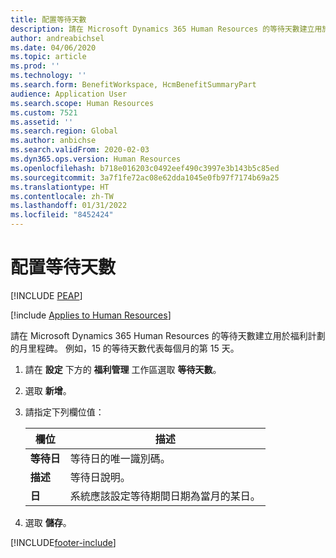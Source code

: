 ```yaml
---
title: 配置等待天數
description: 請在 Microsoft Dynamics 365 Human Resources 的等待天數建立用於福利計劃的月里程碑。
author: andreabichsel
ms.date: 04/06/2020
ms.topic: article
ms.prod: ''
ms.technology: ''
ms.search.form: BenefitWorkspace, HcmBenefitSummaryPart
audience: Application User
ms.search.scope: Human Resources
ms.custom: 7521
ms.assetid: ''
ms.search.region: Global
ms.author: anbichse
ms.search.validFrom: 2020-02-03
ms.dyn365.ops.version: Human Resources
ms.openlocfilehash: b718e016203c0492eef490c3997e3b143b5c85ed
ms.sourcegitcommit: 3a7f1fe72ac08e62dda1045e0fb97f7174b69a25
ms.translationtype: HT
ms.contentlocale: zh-TW
ms.lasthandoff: 01/31/2022
ms.locfileid: "8452424"
---
```

# <a name="configure-waiting-days"></a>配置等待天數


[!INCLUDE [PEAP](../includes/peap-2.md)]

[!include [Applies to Human Resources](../includes/applies-to-hr.md)]

請在 Microsoft Dynamics 365 Human Resources 的等待天數建立用於福利計劃的月里程碑。 例如，15 的等待天數代表每個月的第 15 天。 

1. 請在 **設定** 下方的 **福利管理** 工作區選取 **等待天數**。

2. 選取 **新增**。

3. 請指定下列欄位值：

   | 欄位 | 描述 |
   | --- | --- |
   | **等待日** | 等待日的唯一識別碼。 |
   | **描述** | 等待日說明。 |
   | **日** | 系統應該設定等待期間日期為當月的某日。 |
   
4. 選取 **儲存**。


[!INCLUDE[footer-include](../includes/footer-banner.md)]
